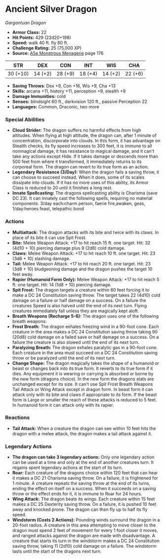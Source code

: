 # Ancient Silver Dragon

*Gargantuan* *Dragon*

- **Armor Class:** 22
- **Hit Points:** 429 (22d20+198)
- **Speed:** walk 40 ft. fly 80 ft.
- **Challenge Rating:** 25 (75,000 XP)
- **Source:** [A5e Monstrous Menagerie](https://enpublishingrpg.com/products/level-up-monstrous-menagerie-a5e) page 176

| STR | DEX | CON | INT | WIS | CHA |
| --- | --- | --- | --- | --- | --- |
| 30 (+10) | 14 (+2) | 28 (+9) | 18 (+4) | 14 (+2) | 22 (+6) |

- **Saving Throws**: Dex +9, Con +16, Wis +9, Cha +13
- **Skills:** arcana +11, history +11, perception +9, stealth +9
- **Damage Immunities:** cold
- **Senses:** blindsight 60 ft., darkvision 120 ft., passive Perception 22
- **Languages:** Common, Draconic, two more
### Special Abilities
- **Cloud Strider:** The dragon suffers no harmful effects from high altitudes. When flying at high altitude, the dragon can, after 1 minute of concentration, discorporate into clouds. In this form, it has advantage on Stealth checks, its fly speed increases to 300 feet, it is immune to all nonmagical damage, it has resistance to magical damage, and it can't take any actions except Hide. If it takes damage or descends more than 500 feet from where it transformed, it immediately returns to its corporeal form. The dragon can revert to its true form as an action.
- **Legendary Resistance (3/Day):** When the dragon fails a saving throw, it can choose to succeed instead. When it does, some of its scales dissipate into clouds. If it has no more uses of this ability, its Armor Class is reduced to 20 until it finishes a long rest.
- **Innate Spellcasting:** The dragons spellcasting ability is Charisma (save DC 23). It can innately cast the following spells, requiring no material components. 3/day each:charm person, faerie fire,awaken, geas,  1/day:heroes feast, telepathic bond
### Actions
- **Multiattack:** The dragon attacks with its bite and twice with its claws. In place of its bite  it can use Spit Frost.
- **Bite:** Melee Weapon Attack: +17 to hit  reach 15 ft.  one target. Hit: 32 (4d10 + 10) piercing damage plus 9 (2d8) cold damage.
- **Claws:** Melee Weapon Attack: +17 to hit  reach 10 ft.  one target. Hit: 23 (3d8 + 10) slashing damage.
- **Tail:** Melee Weapon Attack: +17 to hit  reach 20 ft.  one target. Hit: 23 (3d8 + 10) bludgeoning damage  and the dragon pushes the target 10 feet away.
- **Rapier (Humanoid Form Only):** Melee Weapon Attack: +17 to hit  reach 5 ft.  one target. Hit: 14 (1d8 + 10) piercing damage.
- **Spit Frost:** The dragon targets a creature within 60 feet  forcing it to make a DC 24 Constitution saving throw. The target takes 22 (4d10) cold damage on a failure or half damage on a success. On a failure  the creatures Speed is also halved until the end of its next turn. Flying creatures immediately fall unless they are magically kept aloft.
- **Breath Weapons (Recharge 5-6):** The dragon uses one of the following breath weapons:
- **Frost Breath:** The dragon exhales freezing wind in a 90-foot cone. Each creature in the area makes a DC 24 Constitution saving throw  taking 90 (20d8) cold damage on a failed save or half damage on a success. On a failure  the creature is also slowed until the end of its next turn.
- **Paralyzing Breath:** The dragon exhales paralytic gas in a 90-foot cone. Each creature in the area must succeed on a DC 24 Constitution saving throw or be paralyzed until the end of its next turn.
- **Change Shape:** The dragon magically takes the shape of a humanoid or beast  or changes back into its true form. It reverts to its true form if it dies. Any equipment it is wearing or carrying is absorbed or borne by the new form (dragons choice). In the new form  the dragons stats are unchanged except for its size. It can't use Spit Frost  Breath Weapons  Tail Attack  or Wing Attack except in dragon form. In beast form  it can attack only with its bite and claws  if appropriate to its form. If the beast form is Large or smaller  the reach of these attacks is reduced to 5 feet. In humanoid form  it can attack only with its rapier.
### Reactions
- **Tail Attack:** When a creature the dragon can see within 10 feet hits the dragon with a melee attack, the dragon makes a tail attack against it.


### Legendary Actions
- **The dragon can take 3 legendary actions:** Only one legendary action can be used at a time and only at the end of another creatures turn. It regains spent legendary actions at the start of its turn.
- **Roar:** Each creature of the dragons choice within 120 feet that can hear it makes a DC 21 Charisma saving throw. On a failure, it is frightened for 1 minute. A creature repeats the saving throw at the end of its turns, ending the effect on itself on a success. When it succeeds on a saving throw or the effect ends for it, it is immune to Roar for 24 hours.
- **Wing Attack:** The dragon beats its wings. Each creature within 15 feet makes a DC 25 Dexterity saving throw. On a failure, it is pushed 10 feet away and knocked prone. The dragon can then fly up to half its fly speed.
- **Windstorm (Costs 2 Actions):** Pounding winds surround the dragon in a 20-foot radius. A creature in this area attempting to move closer to the dragon must spend 2 feet of movement for every 1 foot closer it moves, and ranged attacks against the dragon are made with disadvantage. A creature that starts its turn in the windstorm makes a DC 24 Constitution saving throw, taking 11 (2d10) cold damage on a failure. The windstorm lasts until the start of the dragons next turn.

